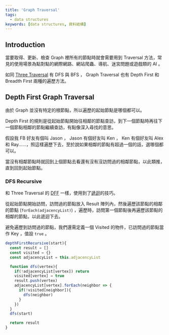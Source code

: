 ```yaml
---
title: 'Graph Traversal'
tags:
  - data structures
keywords: [data structures, 資料結構]
---
```


## Introduction

當要取得、更新、檢查 Graph 裡所有的節點時就會需要用到 Traversal 方法，常見的使用場景為點對點的網際網路、網站爬蟲、導航、迷宮問題或遊戲類的 AI 。

如同 [Three Traversal](./06-tree-traversal.md) 有 DFS 與 BFS ， Graph Traversal 也有 Depth First 和 Breadth First 兩種的遍歷方法。

## Depth First Graph Traversal

由於 Graph 並沒有特定的根節點，所以遍歷的起始節點是哪個都可以。

Depth First 的規則是從起始節點開始往相鄰的節點查訪，到下一個節點時再往下一個節點相鄰的節點繼續查訪，有點像深入尋找的意思。

假設我 FB 好友有個叫 Jason ， Jason 有個好友叫 Ken ， Ken 有個好友叫 Alex 和 Ray......，照這樣遍歷下去，至於說如果相鄰的節點有超過一個的話，選哪個都可以。

當沒有相鄰節點時就回到上個節點去看還有沒有沒訪問過的相鄰節點，以此類推，直到回到起始節點。

### DFS Recursive

和 Three Traversal 的 [DFF](./06-tree-traversal.md#depth-first-search---inorder) 一樣，使用到了[遞迴](../02-algorithms//09-recursion.md)的技巧。

從起始節點開始訪問，訪問過的節點放入 Result 陣列內，然後遍歷該節點的相鄰的節點 (`forEach(adjacencyList)`) ，遍歷時，訪問第一個節點後再遍歷該節點的相鄰的節點，以此遞迴下去。

避免遍歷到訪問過的節點，我們還需定義一個 Visited 的物件，已訪問過的節點當作 Key ，值設 `true` 。

```js
depthFirstRecursive(start){
  const result = []
  const visited = {}
  const adjacencyList = this.adjacencyList

  function dfs(vertex){
    if(!adjacencyList[vertex]) return
    visited[vertex] = true
    result.push(vertex)
    adjacencyList[vertex].forEach(neighbor => {
      if(!visited[neighbor]){
        dfs(neighbor)
      }
    })
  }
  dfs(start)

  return result
}
```
